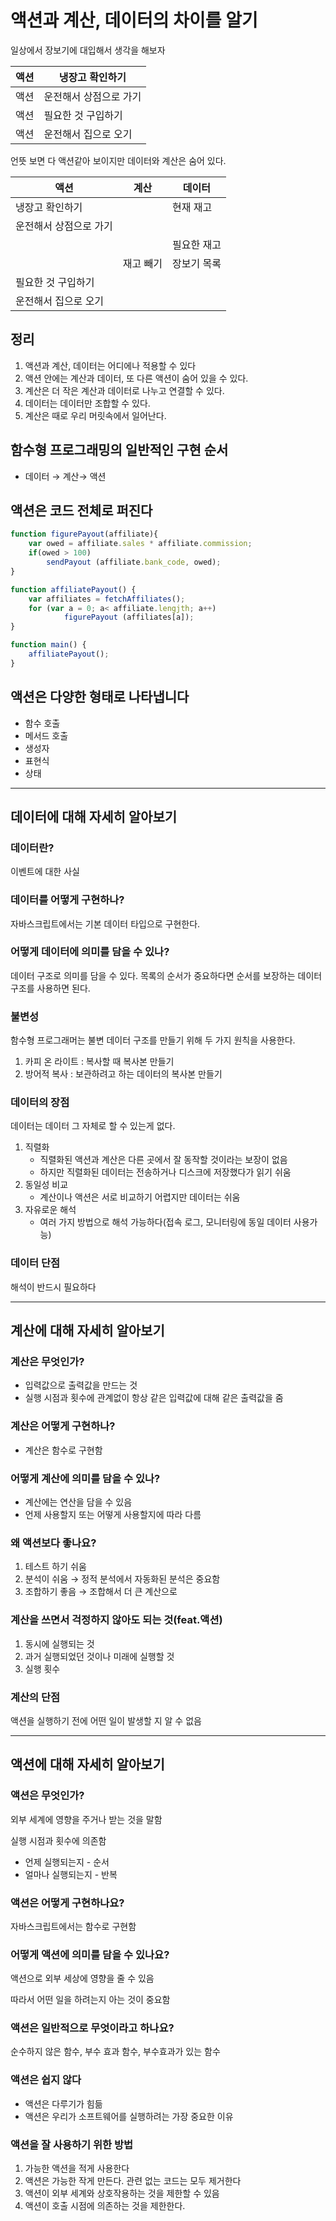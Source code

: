 # 액션과 계산, 데이터의 차이를 알기

일상에서 장보기에 대입해서 생각을 해보자

| 액션 | 냉장고 확인하기 |
| --- | --- |
| 액션 | 운전해서 상점으로 가기 |
| 액션 | 필요한 것 구입하기 |
| 액션 | 운전해서 집으로 오기 |

언뜻 보면 다 액션같아 보이지만 데이터와 계산은 숨어 있다.

| 액션 | 계산 | 데이터 |
| --- | --- | --- |
| 냉장고 확인하기 |  | 현재 재고 |
| 운전해서 상점으로 가기 |  |  |
|  |  | 필요한 재고 |
|  | 재고 빼기 | 장보기 목록 |
| 필요한 것 구입하기 |  |  |
| 운전해서 집으로 오기 |  |  |

## 정리

1. 액션과 계산, 데이터는 어디에나 적용할 수 있다
2. 액션 안에는 계산과 데이터, 또 다른 액션이 숨어 있을 수 있다.
3. 계산은 더 작은 계산과 데이터로 나누고 연결할 수 있다.
4. 데이터는 데이터만 조합할 수 있다.
5. 계산은 때로 우리 머릿속에서 일어난다. 

## 함수형 프로그래밍의 일반적인 구현 순서

- 데이터 → 계산→ 액션

## 액션은 코드 전체로 퍼진다

```jsx
function figurePayout(affiliate){
	var owed = affiliate.sales * affiliate.commission;
	if(owed > 100)
		sendPayout (affiliate.bank_code, owed);
}

function affiliatePayout() {
	var affiliates = fetchAffiliates();
	for (var a = 0; a< affiliate.lengjth; a++)
			figurePayout (affiliates[a]);
}

function main() {
	affiliatePayout();
}
```

## 액션은 다양한 형태로 나타냅니다

- 함수 호출
- 메서드 호출
- 생성자
- 표현식
- 상태

---

## 데이터에 대해 자세히 알아보기

### 데이터란?

이벤트에 대한 사실

### 데이터를 어떻게 구현하나?

자바스크립트에서는 기본 데이터 타입으로 구현한다.

### 어떻게 데이터에 의미를 담을 수 있나?

데이터 구조로 의미를 담을 수 있다. 목록의 순서가 중요하다면 순서를 보장하는 데이터 구조를 사용하면 된다.

### 불변성

함수형 프로그래머는 불변 데이터 구조를 만들기 위해 두 가지 원칙을 사용한다.

1. 카피 온 라이트 : 복사할 때 복사본 만들기
2. 방어적 복사 : 보관하려고 하는 데이터의 복사본 만들기

### 데이터의 장점

데이터는 데이터 그 자체로 할 수 있는게 없다.

1. 직렬화
    - 직렬화된 액션과 계산은 다른 곳에서 잘 동작할 것이라는 보장이 없음
    - 하지만 직렬화된 데이터는 전송하거나 디스크에 저장했다가 읽기 쉬움
2. 동일성 비교
    - 계산이나 액션은 서로 비교하기 어렵지만 데이터는 쉬움
3. 자유로운 해석
    - 여러 가지 방법으로 해석 가능하다(접속 로그, 모니터링에 동일 데이터 사용가능)

### 데이터 단점

해석이 반드시 필요하다

---

## 계산에 대해 자세히 알아보기

### 계산은 무엇인가?

- 입력값으로 출력값을 만드는 것
- 실행 시점과 횟수에 관계없이 항상 같은 입력값에 대해 같은 출력값을 줌

### 계산은 어떻게 구현하나?

- 계산은 함수로 구현함

### 어떻게 계산에 의미를 담을 수 있나?

- 계산에는 연산을 담을 수 있음
- 언제 사용할지 또는 어떻게 사용할지에 따라 다름

### 왜 액션보다 좋나요?

1. 테스트 하기 쉬움
2. 분석이 쉬움 → 정적 분석에서 자동화된 분석은 중요함
3. 조합하기 좋음 → 조합해서 더 큰 계산으로

### 계산을 쓰면서 걱정하지 않아도 되는 것(feat.액션)

1. 동시에 실행되는 것
2. 과거 실행되었던 것이나 미래에 실행할 것 
3. 실행 횟수

### 계산의 단점

액션을 실행하기 전에 어떤 일이 발생할 지 알 수 없음

---

## 액션에 대해 자세히 알아보기

### 액션은 무엇인가?

외부 세계에 영향을 주거나 받는 것을 말함

실행 시점과 횟수에 의존함

- 언제 실행되는지 - 순서
- 얼마나 실행되는지 - 반복

### 액션은 어떻게 구현하나요?

자바스크립트에서는 함수로 구현함

### 어떻게 액션에 의미를 담을  수 있나요?

액션으로 외부 세상에 영향을 줄 수 있음

따라서 어떤 일을 하려는지 아는 것이 중요함

### 액션은 일반적으로 무엇이라고 하나요?

순수하지 않은 함수, 부수 효과 함수, 부수효과가 있는 함수

### 액션은 쉽지 않다

- 액션은 다루기가 힘듦
- 액션은 우리가 소프트웨어를 실행하려는 가장 중요한 이유

### 액션을 잘 사용하기 위한 방법

1. 가능한 액션을 적게 사용한다
2. 액션은 가능한 작게 만든다. 관련 없는 코드는 모두 제거한다
3. 액션이 외부 세계와 상호작용하는 것을 제한할 수 있음
4. 액션이 호출 시점에 의존하는 것을 제한한다.
